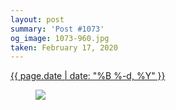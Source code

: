 ```yaml
---
layout: post
summary: 'Post #1073'
og_image: 1073-960.jpg
taken: February 17, 2020
---
```


<div class="post">
 <time>
  <a href="/1073">
   {{ page.date | date: "%B %-d, %Y" }}
  </a>
 </time>
 <a href="/1073">
  <figure data-taken="2/17/2020">
   <img sizes="(min-width: 700px) 50vw, calc(100vw - 2rem)" src="{{ site.assets_url }}/1073-480.jpg" srcset="{{ site.assets_url }}/1073-240.jpg 240w, {{ site.assets_url }}/1073-480.jpg 480w, {{ site.assets_url }}/1073-720.jpg 720w, {{ site.assets_url }}/1073-960.jpg 960w"/>
  </figure>
 </a>
</div>
